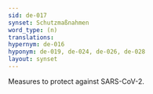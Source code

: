 ```yaml
---
sid: de-017
synset: Schutzmaßnahmen
word_type: (n)
translations: 
hypernym: de-016
hyponym: de-019, de-024, de-026, de-028
layout: synset
---
```

Measures to protect against SARS-CoV-2.